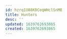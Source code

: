 ```yaml
---
id: hzrq1U08K0CeqWHclSnM8
title: Hunters
desc: ''
updated: 1639762693865
created: 1639762693865
---
```


